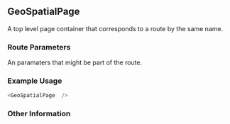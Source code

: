 ## GeoSpatialPage
A top level page container that corresponds to a route by the same name.

### Route Parameters
An paramaters that might be part of the route.

### Example Usage

```js
<GeoSpatialPage  />
```


### Other Information
